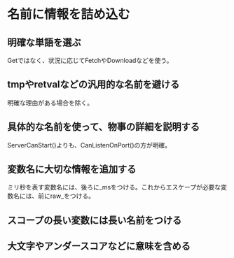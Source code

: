 # 名前に情報を詰め込む

## 明確な単語を選ぶ
Getではなく、状況に応じてFetchやDownloadなどを使う。

## tmpやretvalなどの汎用的な名前を避ける
明確な理由がある場合を除く。

## 具体的な名前を使って、物事の詳細を説明する
ServerCanStart()よりも、CanListenOnPort()の方が明確。

## 変数名に大切な情報を追加する
ミリ秒を表す変数名には、後ろに_msをつける。これからエスケープが必要な変数名には、前にraw_をつける。

## スコープの長い変数には長い名前をつける

## 大文字やアンダースコアなどに意味を含める
